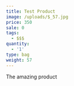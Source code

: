 ```yaml
---
title: Test Product
image: /uploads/$_57.jpg
price: 350
sale: 0
tags:
  - $$$
quantity:
  - '1'
type: bag
weight: 57
---
```

The amazing product

